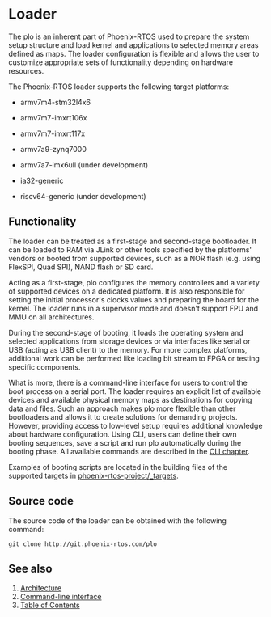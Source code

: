 # Loader

The plo is an inherent part of Phoenix-RTOS used to prepare the system setup structure and load kernel and applications
 to selected memory areas defined as maps.
The loader configuration is flexible and allows the user to customize appropriate sets of functionality depending on
 hardware resources.

The Phoenix-RTOS loader supports the following target platforms:

* armv7m4-stm32l4x6

* armv7m7-imxrt106x

* armv7m7-imxrt117x

* armv7a9-zynq7000

* armv7a7-imx6ull (under development)

* ia32-generic

* riscv64-generic (under development)

## Functionality

The loader can be treated as a first-stage and second-stage bootloader. It can be loaded to RAM via JLink or other tools
specified by the platforms' vendors or booted from supported devices, such as a NOR flash (e.g. using FlexSPI,
Quad SPI), NAND flash or SD card.

Acting as a first-stage, plo configures the memory controllers and a variety of supported devices on a dedicated
platform. It is also responsible for setting the initial processor's clocks values and preparing the board for the
kernel. The loader runs in a supervisor mode and doesn't support FPU and MMU on all architectures.

During the second-stage of booting, it loads the operating system and selected applications from storage devices or via
interfaces like serial or USB (acting as USB client) to the memory. For more complex platforms, additional work can
be performed like loading bit stream to FPGA or testing specific components.

What is more, there is a command-line interface for users to control the boot process on a serial port. The loader
requires an explicit list of available devices and available physical memory maps as destinations for copying data and
files. Such an approach makes plo more flexible than other bootloaders and allows it to create solutions for demanding
projects. However, providing access to low-level setup requires additional knowledge about hardware configuration.
Using CLI, users can define their own booting sequences, save a script and run plo automatically during the booting
phase. All available commands are described in the [CLI chapter](cli.md).

Examples of booting scripts are located in the building files of the supported targets in
[phoenix-rtos-project/_targets](https://github.com/phoenix-rtos/phoenix-rtos-project/tree/master/_targets).

## Source code

The source code of the loader can be obtained with the following command:

>
    git clone http://git.phoenix-rtos.com/plo

## See also

1. [Architecture](architecture.md)
2. [Command-line interface](cli.md)
3. [Table of Contents](../README.md)
